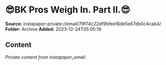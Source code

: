# 😎BK Pros Weigh In. Part II.😎

**Source:** instapaper-private://email/79f74c22df9bfee16de5e67db0c4cab4/
**Folder:** Archive
**Added:** 2023-12-24T05:05:19




## Content
*Private content from instapaper_email*
